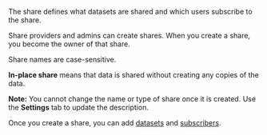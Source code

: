 The share defines what datasets are shared and which users subscribe to the share.

Share providers and admins can create shares. When you create a share, you become the owner of that share.

Share names are case-sensitive.

**In-place share** means that data is shared without creating any copies of the data.

**Note:** You cannot change the name or type of share once it is created. Use the **Settings** tab to update the description.

Once you create a share, you can add [datasets](rfg1681040443995.md) and [subscribers](vph1681040670091.md).

